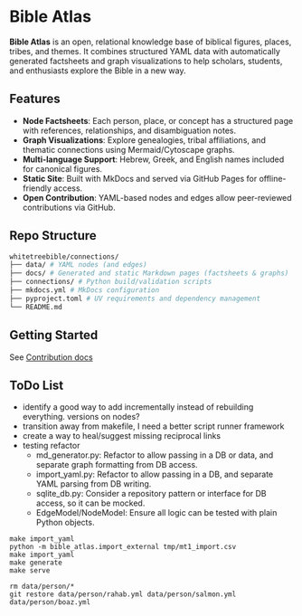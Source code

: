 # Bible Atlas

**Bible Atlas** is an open, relational knowledge base of biblical figures, places, tribes, and themes. It combines structured YAML data with automatically generated factsheets and graph visualizations to help scholars, students, and enthusiasts explore the Bible in a new way.

## Features

- **Node Factsheets**: Each person, place, or concept has a structured page with references, relationships, and disambiguation notes.
- **Graph Visualizations**: Explore genealogies, tribal affiliations, and thematic connections using Mermaid/Cytoscape graphs.
- **Multi-language Support**: Hebrew, Greek, and English names included for canonical figures.
- **Static Site**: Built with MkDocs and served via GitHub Pages for offline-friendly access.
- **Open Contribution**: YAML-based nodes and edges allow peer-reviewed contributions via GitHub.

## Repo Structure
```sh
whitetreebible/connections/
├── data/ # YAML nodes (and edges)
├── docs/ # Generated and static Markdown pages (factsheets & graphs)
├── connections/ # Python build/validation scripts
├── mkdocs.yml # MkDocs configuration
├── pyproject.toml # UV requirements and dependency management
└── README.md
```

## Getting Started
See [Contribution docs](docs/devs/contributing.md)


## ToDo List
- identify a good way to add incrementally instead of rebuilding everything. versions on nodes?
- transition away from makefile, I need a better script runner framework
- create a way to heal/suggest missing reciprocal links
- testing refactor
  - md_generator.py: Refactor to allow passing in a DB or data, and separate graph formatting from DB access.
  - import_yaml.py: Refactor to allow passing in a DB, and separate YAML parsing from DB writing.
  - sqlite_db.py: Consider a repository pattern or interface for DB access, so it can be mocked.
  - EdgeModel/NodeModel: Ensure all logic can be tested with plain Python objects.

```
make import_yaml
python -m bible_atlas.import_external tmp/mt1_import.csv
make import_yaml
make generate
make serve

rm data/person/*
git restore data/person/rahab.yml data/person/salmon.yml data/person/boaz.yml
```